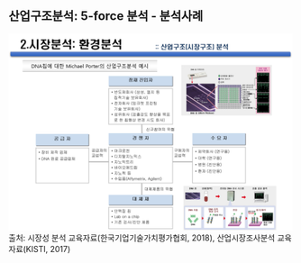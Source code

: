 ## 산업구조분석: 5-force 분석 - 분석사례

![DNA칩에 대한 5-forces 분석 사례](./images/Q8_2_3.png)
출처: 시장성 분석 교육자료(한국기업기술가치평가협회, 2018), 산업시장조사분석 교육자료(KISTI, 2017)
